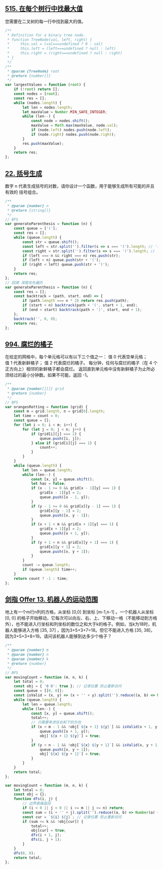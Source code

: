 ## [515. 在每个树行中找最大值](https://leetcode-cn.com/problems/find-largest-value-in-each-tree-row/)
您需要在二叉树的每一行中找到最大的值。

```js
/**
 * Definition for a binary tree node.
 * function TreeNode(val, left, right) {
 *     this.val = (val===undefined ? 0 : val)
 *     this.left = (left===undefined ? null : left)
 *     this.right = (right===undefined ? null : right)
 * }
 */
/**
 * @param {TreeNode} root
 * @return {number[]}
 */
var largestValues = function (root) {
    if (!root) return [];
    const nodes = [root];
    const res = [];
    while (nodes.length) {
        let len = nodes.length;
        let maxValue = Number.MIN_SAFE_INTEGER;
        while (len--) {
            const node = nodes.shift();
            maxValue = Math.max(maxValue, node.val);
            if (node.left) nodes.push(node.left);
            if (node.right) nodes.push(node.right);
        }
        res.push(maxValue);
    }
    return res;
};
```

## [22. 括号生成](https://leetcode-cn.com/problems/generate-parentheses/)
数字 n 代表生成括号的对数，请你设计一个函数，用于能够生成所有可能的并且 有效的 括号组合。

```js
/**
 * @param {number} n
 * @return {string[]}
 */
// BFS
var generateParenthesis = function (n) {
    const queue = ['('];
    const res = [];
    while (queue.length) {
        const str = queue.shift();
        const left = str.split('').filter(s => s === '(').length; // '(' 的数量
        const right = str.split('').filter(s => s === ')').length; // ')' 的数量
        if (left === n && right === n) res.push(str);
        if (left < n) queue.push(str + '(');
        if (right < left) queue.push(str + ')');
    }
    return res;
};
// 回溯 深度优先遍历
var generateParenthesis = function (n) {
    const res = [];
    const backtrack = (path, start, end) => {
        if (path.length === n * 2) return res.push(path);
        if (start < n) backtrack(path + '(', start + 1, end);
        if (end < start) backtrack(path + ')', start, end + 1);
    };
    backtrack('', 0, 0);
    return res;
};
```

## [994. 腐烂的橘子](https://leetcode-cn.com/problems/rotting-oranges/)
在给定的网格中，每个单元格可以有以下三个值之一：
值 0 代表空单元格；
值 1 代表新鲜橘子；
值 2 代表腐烂的橘子。
每分钟，任何与腐烂的橘子（在 4 个正方向上）相邻的新鲜橘子都会腐烂。
返回直到单元格中没有新鲜橘子为止所必须经过的最小分钟数。如果不可能，返回 -1。

```js
/**
 * @param {number[][]} grid
 * @return {number}
 */
// BFS
var orangesRotting = function (grid) {
    const m = grid.length, n = grid[0].length;
    let time = count = 0;
    const queue = [];
    for (let i = 0; i < m; i++) {
        for (let j = 0; j < n; j++) {
            if (grid[i][j] === 2) {
                queue.push([i, j]);
            } else if (grid[i][j] === 1) {
                count++;
            }
        }
    }
    while (queue.length) {
        let len = queue.length;
        while (len--) {
            const [x, y] = queue.shift();
            let has = false;
            if (x - 1 >= 0 && grid[x - 1][y] === 1) {
                grid[x - 1][y] = 2;
                queue.push([x - 1, y]);
            }
            if (y - 1 >= 0 && grid[x][y - 1] === 1) {
                grid[x][y - 1] = 2;
                queue.push([x, y - 1]);
            }
            if (x + 1 < m && grid[x + 1][y] === 1) {
                grid[x + 1][y] = 2;
                queue.push([x + 1, y]);
            }
            if (y + 1 < n && grid[x][y + 1] === 1) {
                grid[x][y + 1] = 2;
                queue.push([x, y + 1]);
            }
        }
        count -= queue.length;
        if (queue.length) time++;
    }
    return count ? -1 : time;
};
```

## [剑指 Offer 13. 机器人的运动范围](https://leetcode-cn.com/problems/ji-qi-ren-de-yun-dong-fan-wei-lcof/)
地上有一个m行n列的方格，从坐标 [0,0] 到坐标 [m-1,n-1] 。一个机器人从坐标 [0, 0] 的格子开始移动，它每次可以向左、右、上、下移动一格（不能移动到方格外），也不能进入行坐标和列坐标的数位之和大于k的格子。例如，当k为18时，机器人能够进入方格 [35, 37] ，因为3+5+3+7=18。但它不能进入方格 [35, 38]，因为3+5+3+8=19。请问该机器人能够到达多少个格子？

```js
/**
 * @param {number} m
 * @param {number} n
 * @param {number} k
 * @return {number}
 */
// BFS
var movingCount = function (m, n, k) {
    let total = 0;
    const obj = { '0 0': true }; // 记录位置 防止重新访问
    const queue = [[0, 0]];
    const isValid = (x, y) => (x + '' + y).split('').reduce((a, b) => Number(a) + Number(b)) <= k;
    while (queue.length) {
        let len = queue.length;
        while (len--) {
            const [x, y] = queue.shift();
            total++;
            // 只需要考虑往右和下的方向
            if (x < m - 1 && !obj[`${x + 1} ${y}`] && isValid(x + 1, y)) {
                queue.push([x + 1, y]);
                obj[`${x + 1} ${y}`] = true;
            }
            if (y < n - 1 && !obj[`${x} ${y + 1}`] && isValid(x, y + 1)) {
                queue.push([x, y + 1]);
                obj[`${x} ${y + 1}`] = true;
            }
        }
    }
    return total;
};

var movingCount = function (m, n, k) {
    let total = 0;
    const obj = {};
    function dfs(i, j) {
        // 边界直接返回
        if (i < 0 || j < 0 || i >= m || j >= n) return;
        const sum = (i + '' + j).split('').reduce((a, b) => Number(a) + Number(b));
        const cur = `${i} ${j}`; // 记录位置 防止重新访问
        if (sum <= k && !obj[cur]) {
            total++;
            obj[cur] = true;
            dfs(i + 1, j);
            dfs(i, j + 1);
        }
    }
    dfs(0, 0);
    return total;
};
```